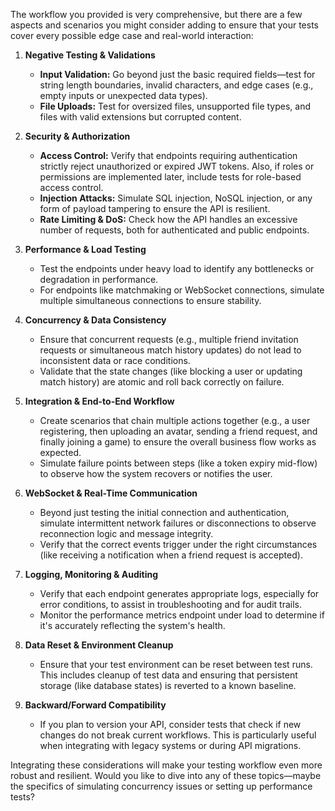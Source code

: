 The workflow you provided is very comprehensive, but there are a few aspects and scenarios you might consider adding to ensure that your tests cover every possible edge case and real-world interaction:

1. **Negative Testing & Validations**  
   - **Input Validation:** Go beyond just the basic required fields—test for string length boundaries, invalid characters, and edge cases (e.g., empty inputs or unexpected data types).  
   - **File Uploads:** Test for oversized files, unsupported file types, and files with valid extensions but corrupted content.

2. **Security & Authorization**  
   - **Access Control:** Verify that endpoints requiring authentication strictly reject unauthorized or expired JWT tokens. Also, if roles or permissions are implemented later, include tests for role-based access control.  
   - **Injection Attacks:** Simulate SQL injection, NoSQL injection, or any form of payload tampering to ensure the API is resilient.  
   - **Rate Limiting & DoS:** Check how the API handles an excessive number of requests, both for authenticated and public endpoints.

3. **Performance & Load Testing**  
   - Test the endpoints under heavy load to identify any bottlenecks or degradation in performance.  
   - For endpoints like matchmaking or WebSocket connections, simulate multiple simultaneous connections to ensure stability.

4. **Concurrency & Data Consistency**  
   - Ensure that concurrent requests (e.g., multiple friend invitation requests or simultaneous match history updates) do not lead to inconsistent data or race conditions.
   - Validate that the state changes (like blocking a user or updating match history) are atomic and roll back correctly on failure.

5. **Integration & End-to-End Workflow**  
   - Create scenarios that chain multiple actions together (e.g., a user registering, then uploading an avatar, sending a friend request, and finally joining a game) to ensure the overall business flow works as expected.  
   - Simulate failure points between steps (like a token expiry mid-flow) to observe how the system recovers or notifies the user.

6. **WebSocket & Real-Time Communication**  
   - Beyond just testing the initial connection and authentication, simulate intermittent network failures or disconnections to observe reconnection logic and message integrity.  
   - Verify that the correct events trigger under the right circumstances (like receiving a notification when a friend request is accepted).

7. **Logging, Monitoring & Auditing**  
   - Verify that each endpoint generates appropriate logs, especially for error conditions, to assist in troubleshooting and for audit trails.  
   - Monitor the performance metrics endpoint under load to determine if it's accurately reflecting the system's health.

8. **Data Reset & Environment Cleanup**  
   - Ensure that your test environment can be reset between test runs. This includes cleanup of test data and ensuring that persistent storage (like database states) is reverted to a known baseline.

9. **Backward/Forward Compatibility**  
   - If you plan to version your API, consider tests that check if new changes do not break current workflows. This is particularly useful when integrating with legacy systems or during API migrations.

Integrating these considerations will make your testing workflow even more robust and resilient. Would you like to dive into any of these topics—maybe the specifics of simulating concurrency issues or setting up performance tests?